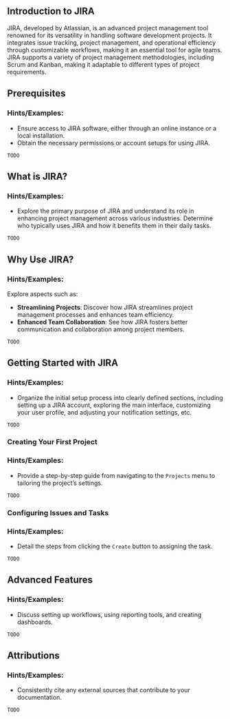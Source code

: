## Introduction to JIRA

JIRA, developed by Atlassian, is an advanced project management tool renowned for its versatility in handling software development projects. It integrates issue tracking, project management, and operational efficiency through customizable workflows, making it an essential tool for agile teams. JIRA supports a variety of project management methodologies, including Scrum and Kanban, making it adaptable to different types of project requirements.

## Prerequisites
### Hints/Examples:
- Ensure access to JIRA software, either through an online instance or a local installation.
- Obtain the necessary permissions or account setups for using JIRA.

`TODO`

## What is JIRA?
### Hints/Examples:
- Explore the primary purpose of JIRA and understand its role in enhancing project management across various industries. Determine who typically uses JIRA and how it benefits them in their daily tasks.

`TODO`

## Why Use JIRA?
### Hints/Examples:
Explore aspects such as:
- **Streamlining Projects**: Discover how JIRA streamlines project management processes and enhances team efficiency.
- **Enhanced Team Collaboration**: See how JIRA fosters better communication and collaboration among project members.


`TODO`

## Getting Started with JIRA
### Hints/Examples:
- Organize the initial setup process into clearly defined sections, including setting up a JIRA account, exploring the main interface, customizing your user profile, and adjusting your notification settings, etc.

`TODO`

### Creating Your First Project
### Hints/Examples:
- Provide a step-by-step guide from navigating to the `Projects` menu to tailoring the project’s settings.

`TODO`

### Configuring Issues and Tasks
### Hints/Examples:
- Detail the steps from clicking the `Create` button to assigning the task.

`TODO`

## Advanced Features
### Hints/Examples:
- Discuss setting up workflows, using reporting tools, and creating dashboards.

`TODO`

## Attributions
### Hints/Examples:
- Consistently cite any external sources that contribute to your documentation.

`TODO`